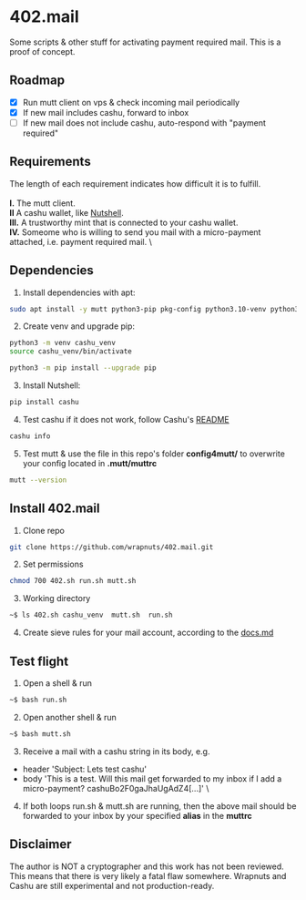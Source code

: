 # 402.mail
Some scripts & other stuff for activating payment required mail. This is a proof of concept. 

## Roadmap
- [x] Run mutt client on vps & check incoming mail periodically 
- [x] If new mail includes cashu, forward to inbox
- [ ] If new mail does not include cashu, auto-respond with "payment required"

## Requirements 
The length of each requirement indicates how difficult it is to fulfill. \
\
**I.** The mutt client. \
**II** A cashu wallet, like [Nutshell](https://github.com/cashubtc/nutshell?tab=readme-ov-file). \
**III.** A trustworthy mint that is connected to your cashu wallet. \
**IV.** Someome who is willing to send you mail with a micro-payment attached, i.e. payment required mail. \ 

## Dependencies 
1. Install dependencies with apt:

```bash
sudo apt install -y mutt python3-pip pkg-config python3.10-venv python3-qrcode
```
2. Create venv and upgrade pip:

```bash
python3 -m venv cashu_venv
source cashu_venv/bin/activate
```
```bash
python3 -m pip install --upgrade pip
```
3. Install Nutshell:

```bash
pip install cashu
```
4. Test cashu if it does not work, follow Cashu's [README](https://github.com/cashubtc/nutshell?tab=readme-ov-file)

```bash
cashu info
```
5. Test mutt & use the file in this repo's folder **config4mutt/** to overwrite your config located in **.mutt/muttrc**

```bash
mutt --version
```

## Install 402.mail

1. Clone repo

```bash
git clone https://github.com/wrapnuts/402.mail.git
```
2. Set permissions

```bash
chmod 700 402.sh run.sh mutt.sh
```
3. Working directory

```bash
~$ ls 402.sh cashu_venv  mutt.sh  run.sh
```
4. Create sieve rules for your mail account, according to the [docs.md](https://github.com/wrapnuts/402.mail/tree/main/docs/DOCS.md)
   
## Test flight

1. Open a shell & run
```bash
~$ bash run.sh
```
2. Open another shell & run
```bash
~$ bash mutt.sh
```
3. Receive a mail with a cashu string in its body, e.g.
+ header 'Subject: Lets test cashu'
+ body 'This is a test. Will this mail get forwarded to my inbox if I add a micro-payment? cashuBo2F0gaJhaUgAdZ4[...]'
\  
4. If both loops run.sh & mutt.sh are running, then the above mail should be forwarded to your inbox by your specified **alias** in the **muttrc**

## Disclaimer
The author is NOT a cryptographer and this work has not been reviewed. This means that there is very likely a fatal flaw somewhere. Wrapnuts and Cashu are still experimental and not production-ready.
